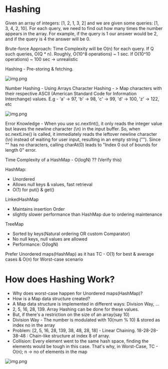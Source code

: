 # Hashing

Given an array of integers: [1, 2, 1, 3, 2] and we are given some
queries: [1, 3, 4, 2, 10]. For each query, we need to find out how many times
the number appears in the array. For example, if the query is 1 our answer would
be 2, and if the query is 4 the answer will be 0.

Brute-force Approach: Time Complexity will be O(n) for each query. If Q such queries,
O(Q * n). Roughly, O(10^8 operations) ~ 1 sec. If O(10^10 operations) ~ 100 sec -> unrealistic

Hashing - Pre-storing & fetching.

![img.png](img.png)

Number Hashing - Using Arrays
Character Hashing - > Map characters with their respective ASCII
(American Standard Code for Information Interchange) values.
E.g - 'a' -> 97, 'b' -> 98, 'c' -> 99, 'd' -> 100, 'z' -> 122, etc


![img.png](img.png)


Error Knowledge -
When you use sc.nextInt(), it only reads the integer value but leaves the newline character (\n) in the input buffer.
So, when sc.nextLine() is called, it immediately reads the leftover newline character (\n) instead of waiting for user input, resulting in an empty string ("").
Since "" has no characters, calling charAt(0) leads to "Index 0 out of bounds for length 0" error.

Time Complexity of a HashMap - O(logN) ?? (Verify this)

HashMap:
- Unordered
- Allows null keys & values, fast retrieval
- O(1) for put() & get()

LinkedHashMap
- Maintains insertion Order
- slightly slower performance than HashMap due to ordering maintenance

TreeMap
- Sorted by keys(Natural ordering OR custom Comparator)
- No null keys, null values are allowed
- Performance: O(logN) 

Prefer Unordered maps(HashMap) as it has TC - O(1) for best & average cases & O(n) for 
Worst-case scenario

# How does Hashing Work?

- Why does worst-case happen for Unordered maps(HashMap)?
- How is a Map data structure created?
- A Map data structure is implemented in different ways: Division Way, ...
- 2, 5, 16, 28, 139. Array Hashing can be done for these values. 
- But, if there's a restriction on the size of an array(say 10)
- Division Way - The number is modulated with 10(num % 10) & stored as index no in the array
- Problem: [2, 5, 16, 28, 139, 38, 48, 28, 18] - Linear Chaining. 18-28-28-38-48 : 
Chain-like structure at index 8 of array.
- Collision: Every element went to the same hash space, finding the elements would 
be tough in this case. That's why, in Worst-Case, TC - O(n); n -> no of elements in the map


![img.png](img.png)


